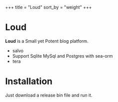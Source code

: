 +++
title = "Loud"
sort_by = "weight"
+++

# Loud

**Loud** is a Small yet Potent blog platform.

- salvo
- Support Sqlite MySql and Postgres with sea-orm
- tera

# Installation

Just download a release bin file and run it.
